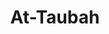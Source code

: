 ---
title: "At-Taubah"
arabic: "التوبة"
no: 9
arabic_no: ٩
ayah: 129
slug: at-taubah
prev: al-anfal
next: yunus
---